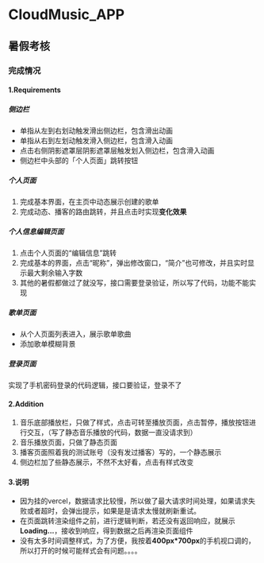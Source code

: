 # CloudMusic_APP
## 暑假考核
### 完成情况
#### 1.Requirements
#####  **侧边栏**
* 单指从左到右划动触发滑出侧边栏，包含滑出动画
* 单指从右到左划动触发滑入侧边栏，包含滑入动画
* 点击右侧阴影遮罩层阴影遮罩层触发划入侧边栏，包含滑入动画
* 侧边栏中头部的「个人页面」跳转按钮
##### **个人页面**
1. 完成基本界面，在主页中动态展示创建的歌单
2. 完成动态、播客的路由跳转，并且点击时实现**变化效果**
##### **个人信息编辑页面**
1. 点击个人页面的“编辑信息”跳转 
2. 完成基本的界面，点击“昵称”，弹出修改窗口，“简介”也可修改，并且实时显示最大剩余输入字数
3. 其他的暑假都做过了就没写，接口需要登录验证，所以写了代码，功能不能实现
##### **歌单页面**
 * 从个人页面列表进入，展示歌单歌曲
 * 添加歌单模糊背景
 ##### **登录页面**
 实现了手机密码登录的代码逻辑，接口要验证，登录不了
 #### 2.Addition
 1. 音乐底部播放栏，只做了样式，点击可转至播放页面，点击暂停，播放按钮进行交互，（写了静态音乐播放的代码，数据一直没请求到）
 2. 音乐播放页面，只做了静态页面
 3. 播客页面照着我的测试账号（没有发过播客）写的，一个静态展示
 4. 侧边栏加了些静态展示，不然不太好看，点击有样式改变
 #### 3.说明
 * 因为挂的vercel，数据请求比较慢，所以做了最大请求时间处理，如果请求失败或者超时，会弹出提示，如果是是请求太慢就刷新重试。
 * 在页面跳转渲染组件之前，进行逻辑判断，若还没有返回响应，就展示**Loading...**，接收到响应，得到数据之后再渲染页面组件
 * 没有太多时间调整样式，为了方便，我按着**400px*700px**的手机视口调的，所以打开的时候可能样式会有问题。。。。
